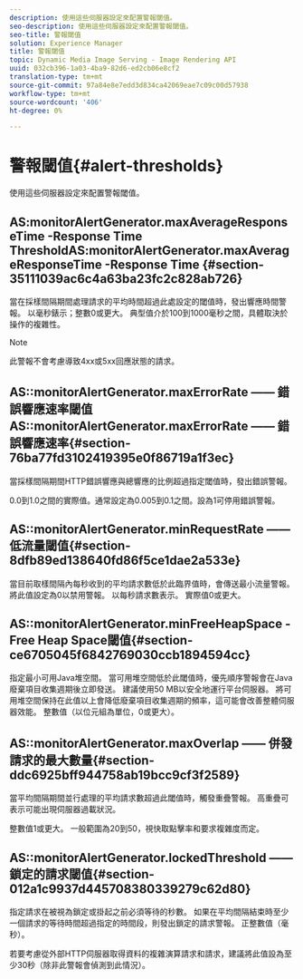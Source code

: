 ```yaml
---
description: 使用這些伺服器設定來配置警報閾值。
seo-description: 使用這些伺服器設定來配置警報閾值。
seo-title: 警報閾值
solution: Experience Manager
title: 警報閾值
topic: Dynamic Media Image Serving - Image Rendering API
uuid: 032cb396-1a03-4ba9-82d6-ed2cb06e8cf2
translation-type: tm+mt
source-git-commit: 97a84e8e7edd3d834ca42069eae7c09c00d57938
workflow-type: tm+mt
source-wordcount: '406'
ht-degree: 0%

---
```



# 警報閾值{#alert-thresholds}

使用這些伺服器設定來配置警報閾值。

## AS:monitorAlertGenerator.maxAverageResponseTime -Response Time ThresholdAS:monitorAlertGenerator.maxAverageResponseTime -Response Time {#section-35111039ac6c4a63ba23fc2c828ab726}

當在採樣間隔期間處理請求的平均時間超過此處設定的閾值時，發出響應時間警報。 以毫秒錶示；整數0或更大。 典型值介於100到1000毫秒之間，具體取決於操作的複雜性。

>[!NOTE]
>
>此警報不會考慮導致4xx或5xx回應狀態的請求。

## AS::monitorAlertGenerator.maxErrorRate —— 錯誤響應速率閾值AS::monitorAlertGenerator.maxErrorRate —— 錯誤響應速率{#section-76ba77fd3102419395e0f86719a1f3ec}

當採樣間隔期間HTTP錯誤響應與總響應的比例超過指定閾值時，發出錯誤警報。

0.0到1.0之間的實際值。通常設定為0.005到0.1之間。設為1可停用錯誤警報。

## AS::monitorAlertGenerator.minRequestRate —— 低流量閾值{#section-8dfb89ed138640fd86f5ce1dae2a533e}

當目前取樣間隔內每秒收到的平均請求數低於此臨界值時，會傳送最小流量警報。 將此值設定為0以禁用警報。 以每秒請求數表示。 實際值0或更大。

## AS::monitorAlertGenerator.minFreeHeapSpace -Free Heap Space閾值{#section-ce6705045f6842769030ccb1894594cc}

指定最小可用Java堆空間。 當可用堆空間低於此閾值時，優先順序警報會在Java廢棄項目收集週期後立即發送。 建議使用50 MB以安全地運行平台伺服器。 將可用堆空間保持在此值以上會降低廢棄項目收集週期的頻率，這可能會改善整體伺服器效能。 整數值（以位元組為單位，0或更大）。

## AS::monitorAlertGenerator.maxOverlap —— 併發請求的最大數量{#section-ddc6925bff944758ab19bcc9cf3f2589}

當平均間隔期間並行處理的平均請求數超過此閾值時，觸發重疊警報。 高重疊可表示可能出現伺服器過載狀況。

整數值1或更大。 一般範圍為20到50，視快取點擊率和要求複雜度而定。

## AS::monitorAlertGenerator.lockedThreshold —— 鎖定的請求閾值{#section-012a1c9937d445708380339279c62d80}

指定請求在被視為鎖定或掛起之前必須等待的秒數。 如果在平均間隔結束時至少一個請求的等待時間超過指定的時間段，則發出鎖定的請求警報。 正整數值（毫秒）。

若要考慮從外部HTTP伺服器取得資料的複雜演算請求和請求，建議將此值設為至少30秒（除非此警報會偵測到此情況）。
